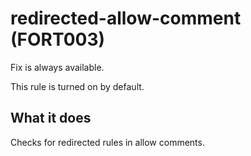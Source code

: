 # redirected-allow-comment (FORT003)
Fix is always available.

This rule is turned on by default.

## What it does
Checks for redirected rules in allow comments.